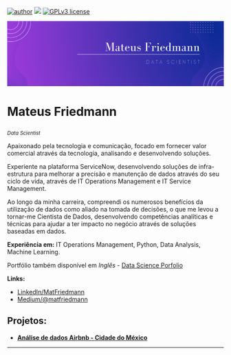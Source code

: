 [![author](https://img.shields.io/badge/author-MatFriedmann-red.svg)](https://www.linkedin.com/in/matfriedmann) [![](https://img.shields.io/badge/python-3.7+-blue.svg)](https://www.python.org/downloads/release/python-365/) [![GPLv3 license](https://img.shields.io/badge/License-GPLv3-blue.svg)](http://perso.crans.org/besson/LICENSE.html)

<p align="center">
  <img src="ReadMeBanner.png" >
</p>

# Mateus Friedmann
<sub>*Data Scientist* </sub>

Apaixonado pela tecnologia e comunicação, focado em fornecer valor comercial através da tecnologia, analisando e desenvolvendo soluções.

Experiente na plataforma ServiceNow, desenvolvendo soluções de infra-estrutura para melhorar a precisão e manutenção de dados através do seu ciclo de vida, através de IT Operations Management e IT Service Management.

Ao longo da minha carreira, compreendi os numerosos benefícios da utilização de dados como aliado na tomada de decisões, o que me levou a tornar-me Cientista de Dados, desenvolvendo competências analíticas e técnicas para ajudar a ter impacto no negócio através de soluções baseadas em dados.

**Experiência em:** IT Operations Management, Python, Data Analysis, Machine Learning.

Portfólio também disponível em *Inglês* - [Data Science Porfolio](https://github.com/matfriedmann/data_science_portfolio/blob/main/README.md)

**Links:**
* [LinkedIn/MatFriedmann](https://www.linkedin.com/in/matfriedmann)
* [Medium/@matfriedmann](https://www.medium.com/@matfriedmann)


## Projetos:

* [**Análise de dados Airbnb - Cidade do México**](https://github.com/matfriedmann/analise_de_dados_airbnb_mexico_city/blob/7c025b319b95ac204c7aabfa6d64c7743909ddfa/Analisando_os_Dados_do_Airbnb_Mexico_City.ipynb)


---





